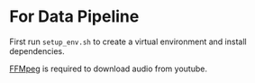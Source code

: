 # For Data Pipeline

First run `setup_env.sh` to create a virtual environment and install dependencies.

[FFMpeg](https://ffmpeg.org/download.html) is required to download audio from youtube.

